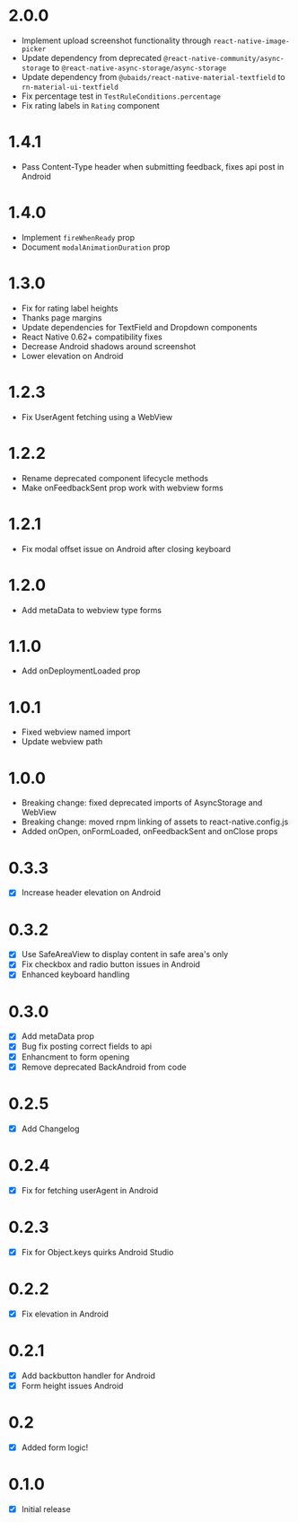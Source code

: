 # 2.0.0
- Implement upload screenshot functionality through `react-native-image-picker`
- Update dependency from deprecated `@react-native-community/async-storage` to `@react-native-async-storage/async-storage`
- Update dependency from `@ubaids/react-native-material-textfield` to `rn-material-ui-textfield`
- Fix percentage test in `TestRuleConditions.percentage`
- Fix rating labels in `Rating` component
  
# 1.4.1
- Pass Content-Type header when submitting feedback, fixes api post in Android

# 1.4.0
- Implement `fireWhenReady` prop
- Document `modalAnimationDuration` prop


# 1.3.0
- Fix for rating label heights
- Thanks page margins
- Update dependencies for TextField and Dropdown components
- React Native 0.62+ compatibility fixes
- Decrease Android shadows around screenshot
- Lower elevation on Android

# 1.2.3
- Fix UserAgent fetching using a WebView

# 1.2.2
- Rename deprecated component lifecycle methods
- Make onFeedbackSent prop work with webview forms

# 1.2.1

- Fix modal offset issue on Android after closing keyboard

# 1.2.0

- Add metaData to webview type forms

# 1.1.0

- Add onDeploymentLoaded prop


# 1.0.1

- Fixed webview named import
- Update webview path

# 1.0.0

- Breaking change: fixed deprecated imports of AsyncStorage and WebView 
- Breaking change: moved rnpm linking of assets to react-native.config.js
- Added onOpen, onFormLoaded, onFeedbackSent and onClose props

# 0.3.3

- [X] Increase header elevation on Android

# 0.3.2

- [X] Use SafeAreaView to display content in safe area's only
- [X] Fix checkbox and radio button issues in Android
- [X] Enhanced keyboard handling

# 0.3.0

- [X] Add metaData prop
- [X] Bug fix posting correct fields to api
- [X] Enhancment to form opening
- [X] Remove deprecated BackAndroid from code 

# 0.2.5

- [X] Add Changelog

# 0.2.4

- [X] Fix for fetching userAgent in Android

# 0.2.3

- [X] Fix for Object.keys quirks Android Studio

# 0.2.2

- [X] Fix elevation in Android

# 0.2.1

- [X] Add backbutton handler for Android
- [X] Form height issues Android

# 0.2

- [X] Added form logic!

# 0.1.0

- [X] Initial release